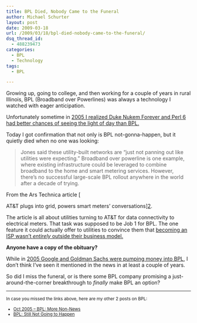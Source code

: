 ```yaml
---
title: BPL Died, Nobody Came to the Funeral
author: Michael Schurter
layout: post
date: 2009-03-18
url: /2009/03/18/bpl-died-nobody-came-to-the-funeral/
dsq_thread_id:
  - 488239473
categories:
  - BPL
  - Technology
tags:
  - BPL

---
```

Growing up, going to college, and then working for a couple of years in rural Illinois, BPL (Broadband over Powerlines) was always a technology I watched with eager anticipation.

Unfortunately sometime in [2005 I realized Duke Nukem Forever and Perl 6 had better chances of seeing the light of day than BPL.][1]

Today I got confirmation that not only is BPL not-gonna-happen, but it quietly died when no one was looking:

> Jones said these utility-built networks are &#8220;just not panning out like utilities were expecting.&#8221; Broadband over powerline is one example, where existing infrastructure could be leveraged to combine broadband to the home and smart metering services. However, there&#8217;s no successful large-scale BPL rollout anywhere in the world after a decade of trying.

From the Ars Technica article [
  
AT&T plugs into grid, powers smart meters&#8217; conversations][2].

The article is all about utilities turning to AT&T for data connectivity to electrical meters. That task was supposed to be Job 1 for BPL. The one feature it could actually offer to utilities to convince them that [becoming an ISP wasn&#8217;t _entirely_ outside their business model.][3]

**Anyone have a copy of the obituary?**

While in [2005 Google and Goldman Sachs were pumping money into BPL][4], I don&#8217;t think I&#8217;ve seen it mentioned in the news in at least a couple of years.

So did I miss the funeral, or is there some BPL company promising a just-around-the-corner breakthrough to _finally_ make BPL an option?

* * *

<small>In case you missed the links above, here are my other 2 posts on BPL:</p> 

<ul>
  <li>
    <a href="http://michael.susens-schurter.com/blog/2005/10/20/broadband-over-power-line-more-non-news/">Oct 2005 &#8211; BPL: More Non-News</a>
  </li>
  <li>
    <a href="http://michael.susens-schurter.com/blog/2007/03/15/bpl-still-not-going-to-happen/">BPL: Still Not Going to Happen</a>
  </li>
</ul>

<p>
  </small>
</p>

 [1]: http://michael.susens-schurter.com/blog/2005/10/20/broadband-over-power-line-more-non-news/
 [2]: http://arstechnica.com/telecom/news/2009/03/-att-plugs-into-grid-powers-smart-meters-conversations.ars
 [3]: http://michael.susens-schurter.com/blog/2007/03/15/bpl-still-not-going-to-happen/
 [4]: http://arstechnica.com/old/content/2005/07/5074.ars